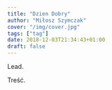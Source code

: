 ```yaml
---
title: "Dzien Dobry"
author: "Miłosz Szymczak"
cover: "/img/cover.jpg"
tags: ["tag"]
date: 2018-12-03T21:34:43+01:00
draft: false
---
```


Lead.

<!--more-->

Treść.

